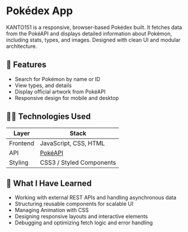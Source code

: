 # Pokédex App

KANTO151 is a responsive, browser-based Pokédex built. It fetches data from the PokéAPI and displays detailed information about Pokémon, including stats, types, and images. Designed with clean UI and modular architecture.

## 🚀 Features

- Search for Pokémon by name or ID
- View types, and details
- Display official artwork from PokéAPI
- Responsive design for mobile and desktop

## 🧑‍💻 Technologies Used

| Layer         | Stack                           |
|---------------|---------------------------------|
| Frontend      | JavaScript, CSS, HTML           |
| API           | [PokéAPI](https://pokeapi.co/)  |
| Styling       | CSS3 / Styled Components        |

## 🧠 What I Have Learned

- Working with external REST APIs and handling asynchronous data
- Structuring reusable components for scalable UI
- Managing Animation with CSS
- Designing responsive layouts and interactive elements
- Debugging and optimizing fetch logic and error handling
